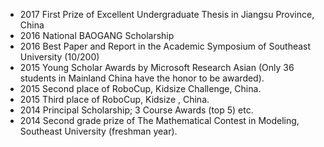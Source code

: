 
* 2017  First Prize of Excellent Undergraduate Thesis in Jiangsu Province, China
* 2016  National BAOGANG Scholarship
* 2016	Best Paper and Report in the Academic Symposium of Southeast University (10/200)
* 2015	Young Scholar Awards by Microsoft Research Asian (Only 36 students in Mainland China have the honor to be awarded).
* 2015	Second place of RoboCup, Kidsize  Challenge, China.
* 2015	Third place of RoboCup, Kidsize , China.
* 2014	Principal Scholarship; 3 Course Awards (top 5) etc.
* 2014	Second grade prize of The Mathematical Contest in Modeling, Southeast University (freshman year).
